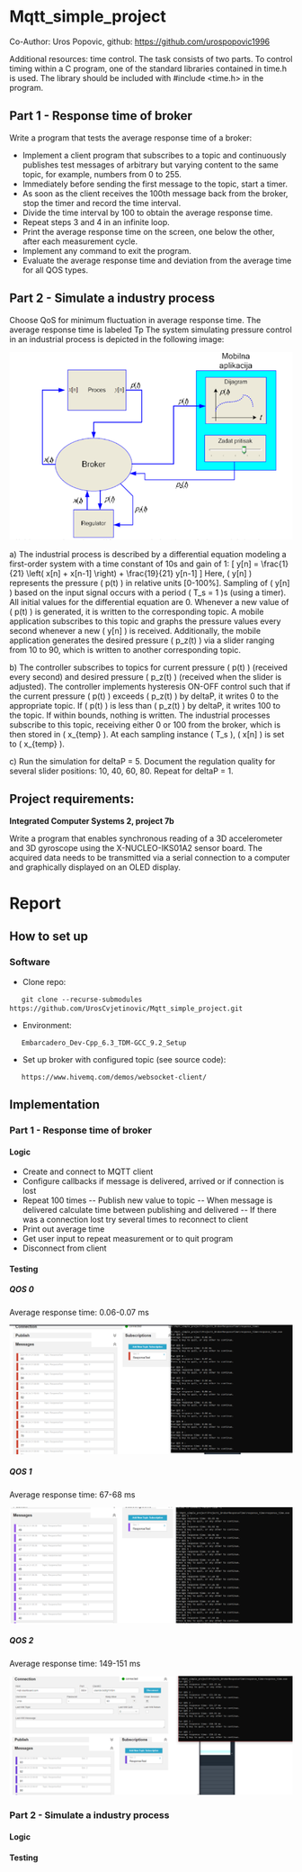 # Mqtt_simple_project

Co-Author: Uros Popovic, github: https://github.com/urospopovic1996

Additional resources: time control. The task consists of two parts.
To control timing within a C program, one of the standard libraries contained in time.h is used. The library should be included with #include <time.h> in the program.

## Part 1 - Response time of broker
Write a program that tests the average response time of a broker:
 - Implement a client program that subscribes to a topic and continuously publishes test messages of arbitrary but varying content to the same topic, for example, numbers from 0 to 255.
 - Immediately before sending the first message to the topic, start a timer.
 - As soon as the client receives the 100th message back from the broker, stop the timer and record the time interval.
 - Divide the time interval by 100 to obtain the average response time.
 - Repeat steps 3 and 4 in an infinite loop.
 - Print the average response time on the screen, one below the other, after each measurement cycle.
 - Implement any command to exit the program.
 - Evaluate the average response time and deviation from the average time for all QOS types.
 
## Part 2 - Simulate a industry process
Choose QoS for minimum fluctuation in average response time. The average response time is labeled Tp
The system simulating pressure control in an industrial process is depicted in the following image:

![Requirements](Project2_IndustryProcess/images/Requirements.png)

a) The industrial process is described by a differential equation modeling a first-order system with a time constant of 10s and gain of 1:
\[ y[n] = \frac{1}{21} \left( x[n] + x[n-1] \right) + \frac{19}{21} y[n-1] \]
Here, \( y[n] \) represents the pressure \( p(t) \) in relative units [0-100%]. Sampling of \( y[n] \) based on the input signal occurs with a period \( T_s = 1 \)s (using a timer). All initial values for the differential equation are 0. Whenever a new value of \( p(t) \) is generated, it is written to the corresponding topic. A mobile application subscribes to this topic and graphs the pressure values every second whenever a new \( y[n] \) is received. Additionally, the mobile application generates the desired pressure \( p_z(t) \) via a slider ranging from 10 to 90, which is written to another corresponding topic.

b) The controller subscribes to topics for current pressure \( p(t) \) (received every second) and desired pressure \( p_z(t) \) (received when the slider is adjusted). The controller implements hysteresis ON-OFF control such that if the current pressure \( p(t) \) exceeds \( p_z(t) \) by deltaP, it writes 0 to the appropriate topic. If \( p(t) \) is less than \( p_z(t) \) by deltaP, it writes 100 to the topic. If within bounds, nothing is written. The industrial processes subscribe to this topic, receiving either 0 or 100 from the broker, which is then stored in \( x_{temp} \). At each sampling instance \( T_s \), \( x[n] \) is set to \( x_{temp} \).

c) Run the simulation for deltaP = 5. Document the regulation quality for several slider positions: 10, 40, 60, 80. Repeat for deltaP = 1.

## Project requirements:
**Integrated Computer Systems 2, project 7b**

Write a program that enables synchronous reading of a 3D accelerometer and 3D gyroscope using the X-NUCLEO-IKS01A2 sensor board. The acquired data needs to be transmitted via a serial connection to a computer and graphically displayed on an OLED display.

# Report 
## How to set up
### Software
 - Clone repo:
```
   git clone --recurse-submodules https://github.com/UrosCvjetinovic/Mqtt_simple_project.git
```
 - Environment:
```
   Embarcadero_Dev-Cpp_6.3_TDM-GCC_9.2_Setup
```
 - Set up broker with configured topic (see source code):
```
   https://www.hivemq.com/demos/websocket-client/
```
 
## Implementation 

### Part 1 - Response time of broker

#### Logic

 - Create and connect to MQTT client
 - Configure callbacks if message is delivered, arrived or if connection is lost
 - Repeat 100 times
 -- Publish new value to topic
 -- When message is delivered calculate time between publishing and delivered
 -- If there was a connection lost try several times to reconnect to client
 - Print out average time
 - Get user input to repeat measurement or to quit program
 - Disconnect from client

#### Testing

##### QOS 0
Average response time: 0.06-0.07 ms

![QOS0](Project1_BrokerResponseTime/images/QOS0.png)
 

##### QOS 1
Average response time: 67-68 ms

![QOS1](Project1_BrokerResponseTime/images/QOS1.png)
 

##### QOS 2
Average response time: 149-151 ms

![QOS2](Project1_BrokerResponseTime/images/QOS2.png)
 
 
### Part 2 - Simulate a industry process

#### Logic

#### Testing